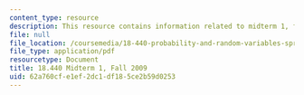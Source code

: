 ```yaml
---
content_type: resource
description: This resource contains information related to midterm 1, fall 2009.
file: null
file_location: /coursemedia/18-440-probability-and-random-variables-spring-2014/62a760cfe1ef2dc1df185ce2b59d0253_MIT18_440S14_mid1_2009.pdf
file_type: application/pdf
resourcetype: Document
title: 18.440 Midterm 1, Fall 2009
uid: 62a760cf-e1ef-2dc1-df18-5ce2b59d0253
---
```

